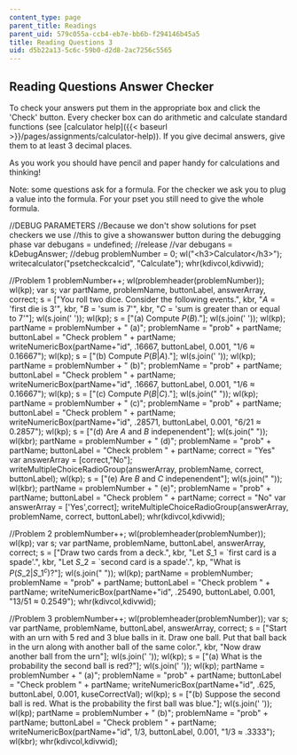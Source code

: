 ```yaml
---
content_type: page
parent_title: Readings
parent_uid: 579c055a-ccb4-eb7e-bb6b-f294146b45a5
title: Reading Questions 3
uid: d5b22a13-5c6c-59b0-d2d8-2ac7256c5565
---
```


Reading Questions Answer Checker
--------------------------------

To check your answers put them in the appropriate box and click the 'Check' button. Every checker box can do arithmetic and calculate standard functions (see [calculator help]({{< baseurl >}}/pages/assignments/calculator-help)). If you give decimal answers, give them to at least 3 decimal places.

As you work you should have pencil and paper handy for calculations and thinking!

Note: some questions ask for a formula. For the checker we ask you to plug a value into the formula. For your pset you still need to give the whole formula.

//DEBUG PARAMETERS //Because we don't show solutions for pset checkers we use //this to give a showanswer button during the debugging phase var debugans = undefined; //release //var debugans = kDebugAnswer; //debug problemNumber = 0; wl("\<h3>Calculator\</h3>"); writecalculator("psetcheckcalcid", "Calculate"); whr(kdivcol,kdivwid);

//Problem 1 problemNumber++; wl(problemheader(problemNumber)); wl(kp); var s; var partName, problemName, buttonLabel, answerArray, correct; s = \["You roll two dice. Consider the following events.", kbr, "$A$ = 'first die is 3'", kbr, "$B$ = 'sum is 7'", kbr, "$C$ = 'sum is greater than or equal to 7'"\]; wl(s.join(' ')); wl(kp); s = \["(a) Compute $P(B)$."\]; wl(s.join(' ')); wl(kp); partName = problemNumber + " (a)"; problemName = "prob" + partName; buttonLabel = "Check problem " + partName; writeNumericBox(partName+"id", .16667, buttonLabel, 0.001, "1/6 &#x2248; 0.16667"); wl(kp); s = \["(b) Compute $P(B|A)$."\]; wl(s.join(' ')); wl(kp); partName = problemNumber + " (b)"; problemName = "prob" + partName; buttonLabel = "Check problem " + partName; writeNumericBox(partName+"id", .16667, buttonLabel, 0.001, "1/6 &#x2248; 0.16667"); wl(kp); s = \["(c) Compute $P(B|C)$."\]; wl(s.join(" ")); wl(kp); partName = problemNumber + " (c)"; problemName = "prob" + partName; buttonLabel = "Check problem " + partName; writeNumericBox(partName+"id", .28571, buttonLabel, 0.001, "6/21 &#x2248; 0.2857"); wl(kp); s = \["(d) Are $A$ and $B$ indepenendent"\]; wl(s.join(" ")); wl(kbr); partName = problemNumber + " (d)"; problemName = "prob" + partName; buttonLabel = "Check problem " + partName; correct = "Yes" var answerArray = \[correct,"No"\]; writeMultipleChoiceRadioGroup(answerArray, problemName, correct, buttonLabel); wl(kp); s = \["(e) Are $B$ and $C$ indepenendent"\]; wl(s.join(" ")); wl(kbr); partName = problemNumber + " (e)"; problemName = "prob" + partName; buttonLabel = "Check problem " + partName; correct = "No" var answerArray = \['Yes',correct\]; writeMultipleChoiceRadioGroup(answerArray, problemName, correct, buttonLabel); whr(kdivcol,kdivwid);

//Problem 2 problemNumber++; wl(problemheader(problemNumber)); wl(kp); var s; var partName, problemName, buttonLabel, answerArray, correct; s = \["Draw two cards from a deck.", kbr, "Let $S\_1$ = &grave;first card is a spade'.", kbr, "Let $S\_2$ = &grave;second card is a spade'.", kp, "What is $P(S\_2 | S\_1^c)$?"\]; wl(s.join(" ")); wl(kp); partName = problemNumber; problemName = "prob" + partName; buttonLabel = "Check problem " + partName; writeNumericBox(partName+"id", .25490, buttonLabel, 0.001, "13/51 &#x2248; 0.2549"); whr(kdivcol,kdivwid);

//Problem 3 problemNumber++; wl(problemheader(problemNumber)); var s; var partName, problemName, buttonLabel, answerArray, correct; s = \["Start with an urn with 5 red and 3 blue balls in it. Draw one ball. Put that ball back in the urn along with another ball of the same color.", kbr, "Now draw another ball from the urn"\]; wl(s.join(' ')); wl(kp); s = \["(a) What is the probability the second ball is red?"\]; wl(s.join(' ')); wl(kp); partName = problemNumber + " (a)"; problemName = "prob" + partName; buttonLabel = "Check problem " + partName; writeNumericBox(partName+"id", .625, buttonLabel, 0.001, kuseCorrectVal); wl(kp); s = \["(b) Suppose the second ball is red. What is the probability the first ball was blue."\]; wl(s.join(' ')); wl(kp); partName = problemNumber + " (b)"; problemName = "prob" + partName; buttonLabel = "Check problem " + partName; writeNumericBox(partName+"id", 1/3, buttonLabel, 0.001, "1/3 &#x2248; .3333"); wl(kbr); whr(kdivcol,kdivwid);